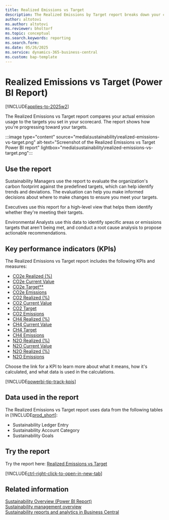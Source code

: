 ```yaml
---
title: Realized Emissions vs Target
description: The Realized Emissions by Target report breaks down your carbon emissions and allows for comparison against the target. This allows you to effectively monitor planned progress and drive continuous improvement to sustainability goals.
author: altotovi
ms.author: altotovi
ms.reviewer: bholtorf
ms.topic: conceptual
ms.search.keywords: reporting
ms.search.form: 
ms.date: 05/26/2025
ms.service: dynamics-365-business-central
ms.custom: bap-template
---
```


# Realized Emissions vs Target (Power BI Report)

[!INCLUDE[applies-to-2025w2](includes/2025_releasewave1.md)]

The Realized Emissions vs Target report compares your actual emission usage to the targets you set in your scorecard. The report shows how you're progressing toward your targets.

:::image type="content" source="media\sustainability\realized-emissions-vs-target.png" alt-text="Screenshot of the Realized Emissions vs Target Power BI report" lightbox="media\sustainability\realized-emissions-vs-target.png":::

## Use the report

Sustainability Managers use the report to evaluate the organization's carbon footprint against the predefined targets, which can help identify trends and deviations. The evaluation can help you make informed decisions about where to make changes to ensure you meet your targets.

Executives use this report for a high-level view that helps them identify whether they're meeting their targets.

Environmental Analysts use this data to identify specific areas or emissions targets that aren't being met, and conduct a root cause analysis to propose actionable recommendations.

## Key performance indicators (KPIs)

The Realized Emissions vs Target report includes the following KPIs and measures:

- [CO2e Realized (%)](sustainability-powerbi-kpis.md#co2e-realized-)
- [CO2e Current Value](sustainability-powerbi-kpis.md#co2e-current-value)
- [CO2e Target**](sustainability-powerbi-kpis.md#co2e-target)
- [CO2e Emissions](sustainability-powerbi-kpis.md#co2e-emissions)
- [CO2 Realized (%)](sustainability-powerbi-kpis.md#co2-realized-)
- [CO2 Current Value](sustainability-powerbi-kpis.md#co2-current-value)
- [CO2 Target](sustainability-powerbi-kpis.md#co2-target)
- [CO2 Emissions](sustainability-powerbi-kpis.md#co2-emissions)
- [CH4 Realized (%)](sustainability-powerbi-kpis.md#ch4-realized-)
- [CH4 Current Value](sustainability-powerbi-kpis.md#ch4-current-value)
- [CH4 Target](sustainability-powerbi-kpis.md#ch4-target)
- [CH4 Emissions](sustainability-powerbi-kpis.md#ch4-emissions)
- [N2O Realized (%)](sustainability-powerbi-kpis.md#n2o-realized-)
- [N2O Current Value](sustainability-powerbi-kpis.md#n2o-current-value)
- [N2O Realized (%)](sustainability-powerbi-kpis.md#n2o-realized-)
- [N2O Emissions](sustainability-powerbi-kpis.md#n2o-emissions)

Choose the link for a KPI to learn more about what it means, how it's calculated, and what data is used in the calculations.

[!INCLUDE[powerbi-tip-track-kpis](includes/powerbi-tip-track-kpis.md)]

## Data used in the report

The Realized Emissions vs Target report uses data from the following tables in [!INCLUDE[prod_short](includes/prod_short.md)]:

- Sustainability Ledger Entry
- Sustainability Account Category
- Sustainability Goals

## Try the report

Try the report here: [Realized Emissions vs Target](https://businesscentral.dynamics.com?page=37085)

[!INCLUDE[ctrl-right-click-to-open-in-new-tab](includes/ctrl-right-click-to-open-in-new-tab.md)]

## Related information

[Sustainability Overview (Power BI Report)](sustainability-powerbi-sustainability-overview.md)  
[Sustainability management overview](finance-manage-sustainability.md)  
[Sustainability reports and analytics in Business Central](sustainability-reports.md) 
